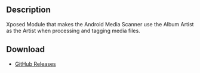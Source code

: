 ## Description

Xposed Module that makes the Android Media Scanner use the Album Artist as the Artist when processing and tagging media files.

## Download

- [GitHub Releases](https://github.com/joserebelo/xposed-album-artist/releases/latest)
